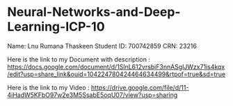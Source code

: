 # Neural-Networks-and-Deep-Learning-ICP-10

Name: Lnu Rumana Thaskeen Student ID: 700742859 CRN: 23216

Here is the link to my Document with description : https://docs.google.com/document/d/1SlnL612vrsbjF3nnASglJWzx71is4kqx/edit?usp=share_link&ouid=104224780424464634499&rtpof=true&sd=true

Here is the link to my Video : https://drive.google.com/file/d/11-4iHadW5KFbO97w2e3M5SsabE5oqU07/view?usp=sharing
